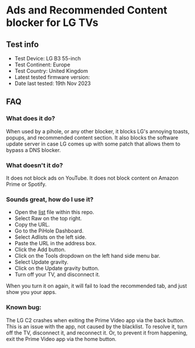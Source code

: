 # Ads and Recommended Content blocker for LG TVs

## Test info

- Test Device: LG B3 55-inch
- Test Continent: Europe
- Test Country: United Kingdom
- Latest tested firmware version: 
- Date last tested: 19th Nov 2023

## FAQ

### What does it do?

When used by a pihole, or any other blocker, it blocks LG's annoying toasts, popups, and recommended content section.
It also blocks the software update server in case LG comes up with some patch that allows them to bypass a DNS blocker.

### What doesn't it do?

It does not block ads on YouTube. It does not block content on Amazon Prime or Spotify.

### Sounds great, how do I use it?

- Open the [list](https://github.com/TheShawnMiranda/LG-TV-Ad-Block/blob/master/list) file within this repo.
- Select Raw on the top right.
- Copy the URL.
- Go to the PiHole Dashboard.
- Select Adlists on the left side.
- Paste the URL in the address box.
- Click the Add button.
- Click on the Tools dropdown on the left hand side menu bar.
- Select Update gravity.
- Click on the Update gravity button.
- Turn off your TV, and disconnect it.

When you turn it on again, it will fail to load the recommended tab, and just show you your apps.

### Known bug:

The LG C2 crashes when exiting the Prime Video app via the back button. This is an issue with the app, not caused by the blacklist. To resolve it, turn off the TV, disconnect it, and reconnect it. Or, to prevent it from happening, exit the Prime Video app via the home button.
